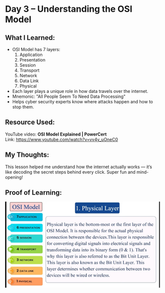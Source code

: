 # Day 3 – Understanding the OSI Model

## What I Learned:
- OSI Model has 7 layers:
  1. Application  
  2. Presentation  
  3. Session  
  4. Transport  
  5. Network  
  6. Data Link  
  7. Physical  
- Each layer plays a unique role in how data travels over the internet.
- Mnemonic: "All People Seem To Need Data Processing"
- Helps cyber security experts know where attacks happen and how to stop them.

## Resource Used:
YouTube video: **OSI Model Explained | PowerCert**  
Link: https://www.youtube.com/watch?v=vv4y_uOneC0

## My Thoughts:
This lesson helped me understand how the internet actually works — it’s like decoding the secret steps behind every click. Super fun and mind-opening!

## Proof of Learning:
![Day 3 Screenshot](Screenshot_2025_0406_110915.jpg)

